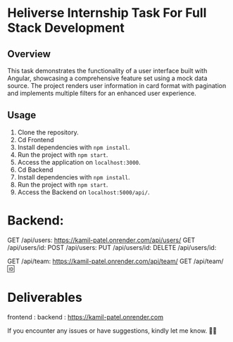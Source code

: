 # Heliverse Internship Task For Full Stack Development

## Overview
This task demonstrates the functionality of a user interface built with Angular, showcasing a comprehensive feature set using a mock data source. The project renders user information in card format with pagination and implements multiple filters for an enhanced user experience.

## Usage
1. Clone the repository.
2. Cd Frontend 
3. Install dependencies with `npm install`.
4. Run the project with `npm start`.
5. Access the application on `localhost:3000`.
6. Cd Backend
7. Install dependencies with `npm install`.
8. Run the project with `npm start`.
9. Access the Backend on `localhost:5000/api/`.

# Backend:



GET /api/users: https://kamil-patel.onrender.com/api/users/
GET /api/users/id: 
POST /api/users:
PUT /api/users/id: 
DELETE /api/users/id: 

GET /api/team: https://kamil-patel.onrender.com/api/team/
GET /api/team/:id: 

# Deliverables
frontend : 
backend : https://kamil-patel.onrender.com

 If you encounter any issues or have suggestions, kindly let me know.
 🚀✨
